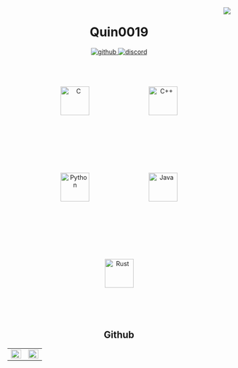 <div align="right">
<img src="https://komarev.com/ghpvc/?username=Quin0019&&style=flat-square" align="right" />
</div>  
  
<h1 align="middle">Quin0019</h1>
<div align="middle">
<a href="https://github.com/Quin0019" target="_blank">
<img src=https://img.shields.io/badge/github-%2324292e.svg?&style=for-the-badge&logo=github&logoColor=white alt=github style="margin-bottom: 5px;" />
</a>
<a href="https://discord.gg/BuaaAaCtNU" target="_blank">
<img src=https://img.shields.io/badge/discord-%2300acee.svg?&style=for-the-badge&logo=discord&logoColor=white alt=discord style="margin-bottom: 5px;" />
</a>
</div>


<div sttyle='float:middle', align="middle">
<img style="margin: 65px" src="https://seeklogo.com/images/C/c-programming-language-logo-9B32D017B1-seeklogo.com.png" alt="C" height="65" />  
<img style="margin: 65px" src="https://user-images.githubusercontent.com/42747200/46140125-da084900-c26d-11e8-8ea7-c45ae6306309.png" alt="C++" height="65" />  
<img style="margin: 65px" src="https://profilinator.rishav.dev/skills-assets/python-original.svg" alt="Python" height="65" />  
<img style="margin: 65px" src="https://icons.iconarchive.com/icons/alecive/flatwoken/512/Apps-Java-icon.png" alt="Java" height="65" />  
<img style="margin: 65px" src="https://upload.wikimedia.org/wikipedia/commons/thumb/d/d5/Rust_programming_language_black_logo.svg/1200px-Rust_programming_language_black_logo.svg.png" alt="Rust" height="65" />  
</div>


<h2 align="middle">Github</h2>
<table><tr><td valign="top" width="50%">

<img src="https://github-readme-stats.vercel.app/api?username=Quin0019&show_icons=true&count_private=true&hide_border=true" align="left" style="width: 100%" />

</td><td valign="top" width="50%">

<img src="https://github-readme-stats.vercel.app/api/top-langs/?username=Quin0019&hide_border=true&layout=compact" align="left" style="width: 100%" />

</td></tr></table>  

<br/>


<!--
**Quin0019/Quin0019** is a ✨ _special_ ✨ repository because its `README.md` (this file) appears on your GitHub profile.

Here are some ideas to get you started:

- 🔭 I’m currently working on ...
- 🌱 I’m currently learning ...
- 👯 I’m looking to collaborate on ...
- 🤔 I’m looking for help with ...
- 💬 Ask me about ...
- 📫 How to reach me: ...
- 😄 Pronouns: ...
- ⚡ Fun fact: ...
-->

